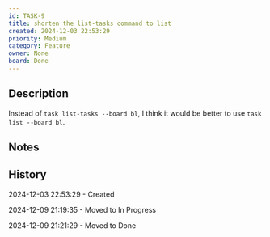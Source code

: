```yaml
---
id: TASK-9
title: shorten the list-tasks command to list
created: 2024-12-03 22:53:29
priority: Medium
category: Feature
owner: None
board: Done
---
```


## Description
Instead of `task list-tasks --board bl`, I think it would be better to use
`task list --board bl`.

## Notes


## History
2024-12-03 22:53:29 - Created

2024-12-09 21:19:35 - Moved to In Progress

2024-12-09 21:21:29 - Moved to Done
